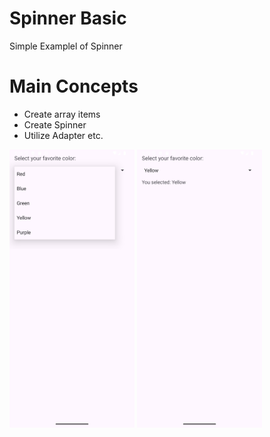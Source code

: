 # Spinner Basic
Simple Examplel of Spinner

# Main Concepts
- Create array items
- Create Spinner
- Utilize Adapter etc.


<img src="Screenshot_20250313_173607.png" width="200">
<img src="Screenshot_20250313_173617.png" width="200">


